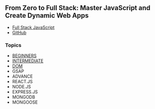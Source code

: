 ## From Zero to Full Stack: Master JavaScript and Create Dynamic Web Apps

- [Full Stack JavaScript](https://www.youtube.com/watch?v=H3XIJYEPdus)
- [GitHub](https://github.com/HuXn-WebDev/Zero-To-FullStack-JS-Course)

### Topics

- [BEGINNERS](https://youtu.be/H3XIJYEPdus?list=PLSDeUiTMfxW4zCLgOQgz4PWSN0QRmUUFR&t=901)
- [INTERMEDIATE](https://youtu.be/H3XIJYEPdus?list=PLSDeUiTMfxW4zCLgOQgz4PWSN0QRmUUFR&t=15963)
- [DOM](https://youtu.be/H3XIJYEPdus?list=PLSDeUiTMfxW4zCLgOQgz4PWSN0QRmUUFR&t=27978)
- GSAP
- ADVANCE
- REACT.JS
- NODE.JS
- EXPRESS.JS
- MONGODB
- MONGOOSE
